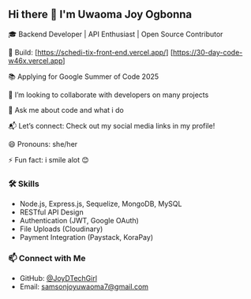 ## Hi there 👋 I'm Uwaoma Joy Ogbonna

🎓 Backend Developer | API Enthusiast | Open Source Contributor

🚀 Build: [https://schedi-tix-front-end.vercel.app/]  [https://30-day-code-w46x.vercel.app]

📚 Applying for Google Summer of Code 2025

👯 I’m looking to collaborate with developers on many projects

💬 Ask me about code and what i do

📬 Let’s connect: Check out my social media links in my profile!

😄 Pronouns: she/her

⚡ Fun fact: i smile alot 😊

### 🛠️ Skills
- Node.js, Express.js, Sequelize, MongoDB, MySQL
- RESTful API Design
- Authentication (JWT, Google OAuth)
- File Uploads (Cloudinary)
- Payment Integration (Paystack, KoraPay)

### 📫 Connect with Me
- GitHub: [@JoyDTechGirl](https://github.com/JoyDTechGirl)
- Email: samsonjoyuwaoma7@gmail.com
